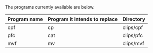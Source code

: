 The programs currently available are below.

|Program name|Program it intends to replace|Directory
|---         |---                          |---
|cpf         |        cp                   |clips/cpf
|pfc         |        cat                  |clips/pfc
|mvf         |        mv                   |clips/mvf
